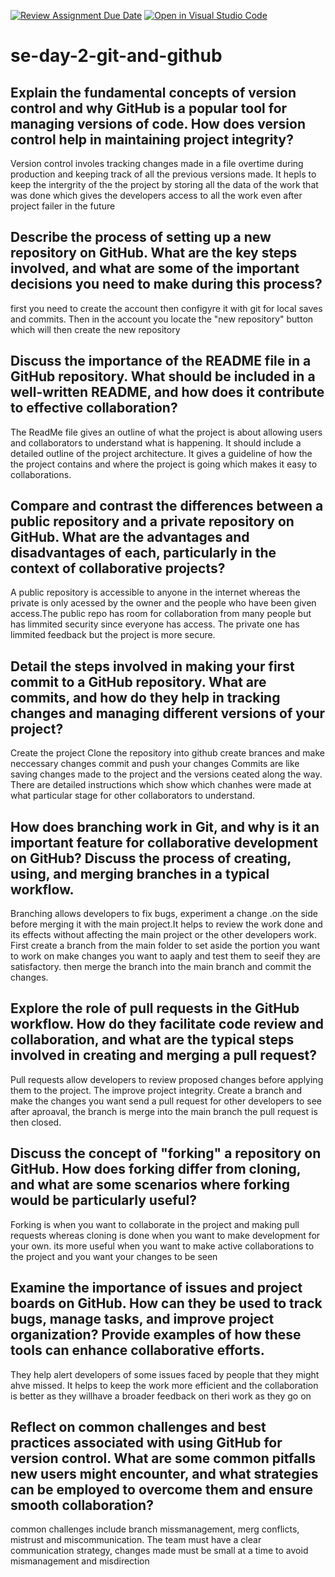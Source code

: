 [![Review Assignment Due Date](https://classroom.github.com/assets/deadline-readme-button-22041afd0340ce965d47ae6ef1cefeee28c7c493a6346c4f15d667ab976d596c.svg)](https://classroom.github.com/a/8wgCKhpZ)
[![Open in Visual Studio Code](https://classroom.github.com/assets/open-in-vscode-2e0aaae1b6195c2367325f4f02e2d04e9abb55f0b24a779b69b11b9e10269abc.svg)](https://classroom.github.com/online_ide?assignment_repo_id=18402167&assignment_repo_type=AssignmentRepo)
# se-day-2-git-and-github
## Explain the fundamental concepts of version control and why GitHub is a popular tool for managing versions of code. How does version control help in maintaining project integrity?

Version control involes tracking changes made in a file overtime during production and keeping track of all the previous versions made.
It hepls to keep the intergrity of the the project by storing all the data of the work that was done which gives the developers access to all the work even after project failer in the future


## Describe the process of setting up a new repository on GitHub. What are the key steps involved, and what are some of the important decisions you need to make during this process?
first you need to create the account then configyre it with git for local saves and commits. Then in the account you locate the "new repository" button which will then create the new repository

## Discuss the importance of the README file in a GitHub repository. What should be included in a well-written README, and how does it contribute to effective collaboration?

The ReadMe file gives an outline of what the project is about allowing users and collaborators to understand what is happening. 
It should include a detailed outline of the project architecture. It gives a guideline of how the the project contains and where the project is going which makes it easy to collaborations.

## Compare and contrast the differences between a public repository and a private repository on GitHub. What are the advantages and disadvantages of each, particularly in the context of collaborative projects?
A public repository is accessible to anyone in the internet whereas the private is only acessed by the owner and the people who have been given access.The public repo has room for collaboration from many people but has limmited security since everyone has access. The private one has limmited feedback but the project is more secure.

## Detail the steps involved in making your first commit to a GitHub repository. What are commits, and how do they help in tracking changes and managing different versions of your project?
Create the project
Clone the repository into github
create brances and make neccessary changes
commit and push your changes
Commits are like saving changes made to the project and the versions ceated along the way. There are detailed instructions which show which chanhes were made at what particular stage for other collaborators to understand. 

## How does branching work in Git, and why is it an important feature for collaborative development on GitHub? Discuss the process of creating, using, and merging branches in a typical workflow.

Branching allows developers to fix bugs, experiment a change .on the side before merging it with the main project.It helps to review the work done and its effects without affecting the main project or the other developers work.
First create a branch from the main folder to set aside the portion you want to work on
make changes you want to aaply and test them to seeif they are satisfactory.
then merge the branch into the main branch and commit the changes.


## Explore the role of pull requests in the GitHub workflow. How do they facilitate code review and collaboration, and what are the typical steps involved in creating and merging a pull request?
Pull requests allow developers to review proposed changes before applying them to the project. The improve project integrity.
Create a branch and make the changes you want 
send a pull request for other developers to see
after aproaval, the branch is merge into the main branch 
the pull request is then closed.


## Discuss the concept of "forking" a repository on GitHub. How does forking differ from cloning, and what are some scenarios where forking would be particularly useful?
Forking is when you want to collaborate in the project and making pull requests whereas cloning is done when you want to make development for your own.
its more useful when you want to make active collaborations to the project and you want your changes to be seen

## Examine the importance of issues and project boards on GitHub. How can they be used to track bugs, manage tasks, and improve project organization? Provide examples of how these tools can enhance collaborative efforts.
They help alert developers of some issues faced by people that they might ahve missed. It helps to keep the work more efficient and the collaboration is better as they willhave a broader feedback on theri work as they go on

## Reflect on common challenges and best practices associated with using GitHub for version control. What are some common pitfalls new users might encounter, and what strategies can be employed to overcome them and ensure smooth collaboration?
common challenges include branch missmanagement, merg conflicts, mistrust and miscommunication.
The team must have a clear communication strategy, changes made must be small at a time to avoid mismanagement and misdirection
